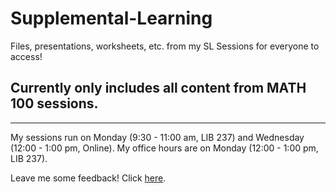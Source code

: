 # Supplemental-Learning
Files, presentations, worksheets, etc. from my SL Sessions for everyone to access!

## Currently only includes all content from MATH 100 sessions.
---
My sessions run on Monday (9:30 - 11:00 am, LIB 237) and Wednesday (12:00 - 1:00 pm, Online).
My office hours are on Monday (12:00 - 1:00 pm, LIB 237).

Leave me some feedback! Click [here](https://iht3n5zgshu.typeform.com/to/k7aORYAf).
